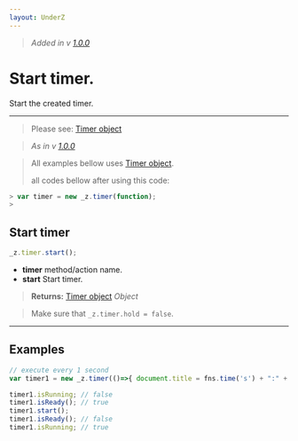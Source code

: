 ```yaml
---
layout: UnderZ
---
```

> _Added in v [1.0.0](https://github.com/hlaCk/UnderZ/tree/clean1.0.0)_
# Start timer.
Start the created timer.

***

> Please see: [Timer object](https://hlack.github.io/UnderZ/-timer()#timer-object)

> _As in v [1.0.0](https://github.com/hlaCk/UnderZ/tree/clean1.0.0)_

> All examples bellow uses [Timer object](https://hlack.github.io/UnderZ/-timer()#timer-object).
> 
> all codes bellow after using this code:
> 
```js
> var timer = new _z.timer(function);
> 
```

## Start timer
```js
_z.timer.start();
```

* **timer** method/action name.
* **start** Start timer.

> **Returns:** [Timer object](https://hlack.github.io/UnderZ/-timer()#timer-object) _Object_

> Make sure that `_z.timer.hold = false`.

***

## Examples

```js
// execute every 1 second
var timer1 = new _z.timer(()=>{ document.title = fns.time('s') + ":" + fns.time('m'); }, 1000);

timer1.isRunning; // false
timer1.isReady(); // true
timer1.start();
timer1.isReady(); // false
timer1.isRunning; // true

```
